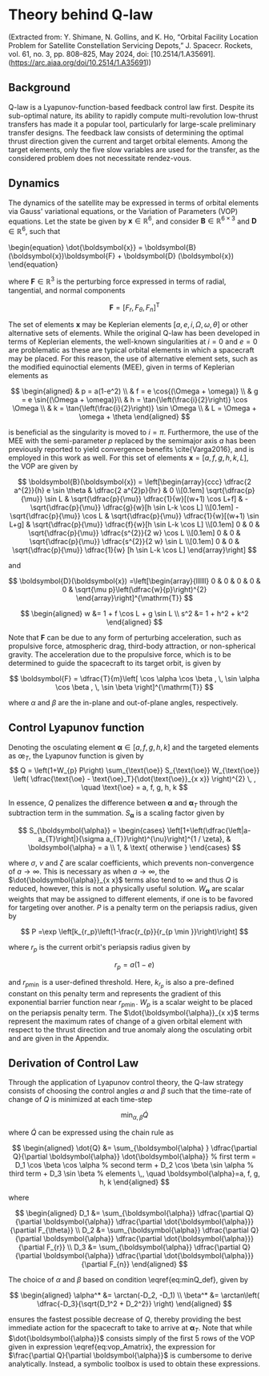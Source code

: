 # Theory behind Q-law

(Extracted from: Y. Shimane, N. Gollins, and K. Ho, “Orbital Facility Location Problem for Satellite Constellation Servicing Depots,” J. Spacecr. Rockets, vol. 61, no. 3, pp. 808–825, May 2024, doi: [10.2514/1.A35691].(https://arc.aiaa.org/doi/10.2514/1.A35691))

## Background

Q-law is a Lyapunov-function-based feedback control law first. 
Despite its sub-optimal nature, its ability to rapidly compute multi-revolution low-thrust transfers has made it a popular tool, particularly for large-scale preliminary transfer designs. 
The feedback law consists of determining the optimal thrust direction given the current and target orbital elements. Among the target elements, only the five slow variables are used for the transfer, as the considered problem does not necessitate rendez-vous. 


## Dynamics 

The dynamics of the satellite may be expressed in terms of orbital elements via Gauss' variational equations, or the Variation of Parameters (VOP) equations. Let the state be given by $\boldsymbol{x} \in \mathbb{R}^6$, and consider $\boldsymbol{B} \in \mathbb{R}^{6 \times 3}$ and $\boldsymbol{D} \in \mathbb{R}^6$, such that

\begin{equation}
    \dot{\boldsymbol{x}} = \boldsymbol{B}(\boldsymbol{x})\boldsymbol{F} + \boldsymbol{D} (\boldsymbol{x})
\end{equation}

where $\boldsymbol{F} \in \mathbb{R}^3$ is the perturbing force expressed in terms of radial, tangential, and normal components

$$
    \boldsymbol{F} = [F_r, F_{\theta}, F_n]^{\mathrm{T}}
$$

The set of elements $\boldsymbol{x}$ may be Keplerian elements $[a,e,i,\Omega,\omega,\theta]$ or other alternative sets of elements.
While the original Q-law has been developed in terms of Keplerian elements, the well-known singularities at $i=0$ and $e=0$ are problematic as these are typical orbital elements in which a spacecraft may be placed. For this reason, the use of alternative element sets, such as the modified equinoctial elements (MEE), given in terms of Keplerian elements as 

$$
    \begin{aligned}
        & p = a(1-e^2)   \\
        & f = e \cos{(\Omega + \omega)}  \\
        & g = e \sin{(\Omega + \omega)}\\
        & h = \tan{\left(\frac{i}{2}\right)} \cos \Omega  \\
        & k = \tan{\left(\frac{i}{2}\right)} \sin \Omega  \\
        & L = \Omega + \omega + \theta
    \end{aligned}
$$

is beneficial as the singularity is moved to $i = \pi$. 
Furthermore, the use of the MEE with the semi-parameter $p$ replaced by the semimajor axis $a$ has been previously reported to yield convergence benefits \cite{Varga2016}, and is employed in this work as well. 
For this set of elements $\boldsymbol{x} = [a,f,g,h,k,L]$, the VOP are given by

$$
    \boldsymbol{B}(\boldsymbol{x}) = \left[\begin{array}{ccc}
        \dfrac{2 a^{2}}{h} e \sin \theta & \dfrac{2 a^{2}p}{hr} & 0 
        \\[0.1em]
        \sqrt{\dfrac{p}{\mu}} \sin L & \sqrt{\dfrac{p}{\mu}} \dfrac{1}{w}[(w+1) \cos L+f] & -\sqrt{\dfrac{p}{\mu}} \dfrac{g}{w}[h \sin L-k \cos L] 
        \\[0.1em]
        -\sqrt{\dfrac{p}{\mu}} \cos L & \sqrt{\dfrac{p}{\mu}} \dfrac{1}{w}[(w+1) \sin L+g] & \sqrt{\dfrac{p}{\mu}} \dfrac{f}{w}[h \sin L-k \cos L] 
        \\[0.1em]
        0 & 0 & \sqrt{\dfrac{p}{\mu}} \dfrac{s^{2}}{2 w}  \cos L
        \\[0.1em]
        0  & 0 & \sqrt{\dfrac{p}{\mu}} \dfrac{s^{2}}{2 w} \sin L
        \\[0.1em]
        0 & 0  & \sqrt{\dfrac{p}{\mu}} \dfrac{1}{w} [h \sin L-k \cos L]
    \end{array}\right]
$$

and

$$
\boldsymbol{D}(\boldsymbol{x}) =\left[\begin{array}{llllll}
0 & 0 & 0 & 0 & 0 & \sqrt{\mu p}\left(\dfrac{w}{p}\right)^{2}
\end{array}\right]^{\mathrm{T}}
$$

$$
\begin{aligned}
    w &= 1 + f \cos L + g \sin L
    \\
    s^2 &= 1 + h^2 + k^2
\end{aligned}
$$

Note that $\boldsymbol{F}$ can be due to any form of perturbing acceleration, such as propulsive force, atmospheric drag, third-body attraction, or non-spherical gravity. 
The acceleration due to the propulsive force, which is to be determined to guide the spacecraft to its target orbit, is given by

$$
    \boldsymbol{F} = \dfrac{T}{m}\left[
        \cos \alpha \cos \beta , \,
        \sin \alpha \cos \beta , \,
        \sin \beta
    \right]^{\mathrm{T}}
$$

where $\alpha$ and $\beta$ are the in-plane and out-of-plane angles, respectively. 

## Control Lyapunov function

Denoting the osculating element $\boldsymbol{\alpha} \in [a,f,g,h,k]$ and the targeted elements as $\text{\oe}_T$, the Lyapunov function is given by
$$
    Q = 
    \left(1+W_{p} P\right) \sum_{\text{\oe}}
    S_{\text{\oe}} W_{\text{\oe}}
    \left(
        \dfrac{\text{\oe} - \text{\oe}_T}{\dot{\text{\oe}}_{x x}}
    \right)^{2}
    \, , 
    \quad \text{\oe} = a, f, g, h, k
$$

In essence, $Q$ penalizes the difference between $\boldsymbol{\alpha}$ and $\boldsymbol{\alpha}_{T}$ through the subtraction term in the summation. 
$S_{\boldsymbol{\alpha}}$ is a scaling factor given by

$$
    S_{\boldsymbol{\alpha}} 
    =
    \begin{cases}
        \left[1+\left(\dfrac{\left|a-a_{T}\right|}{\sigma a_{T}}\right)^{\nu}\right]^{1 / \zeta},
        & \boldsymbol{\alpha} = a
        \\
        1, & \text{ otherwise }
    \end{cases}
$$

where $\sigma$, $\nu$ and $\zeta$ are scalar coefficients, which prevents non-convergence of $a \to \infty$. This is necessary as when $a \to \infty$, the $\dot{\boldsymbol{\alpha}}_{x x}$ terms also tend to $\infty$ and thus $Q$ is reduced, however, this is not a physically useful solution. $W_{\boldsymbol{\alpha}}$ are scalar weights that may be assigned to different elements, if one is to be favored for targeting over another. $P$ is a penalty term on the periapsis radius, given by

$$
    P =\exp \left[k_{r_p}\left(1-\frac{r_{p}}{r_{p \min }}\right)\right]
$$

where $r_p$ is the current orbit's periapsis radius given by 

$$
    r_p = a (1 - e)
$$

and $r_{p \min }$ is a user-defined threshold. Here, $k_{r_p}$ is also a pre-defined constant on this penalty term and represents the gradient of this exponential barrier function near $r_{p \min }$. $W_p$ is a scalar weight to be placed on the periapsis penalty term. 
The $\dot{\boldsymbol{\alpha}}_{x x}$ terms represent the maximum rates of change of a given orbital element with respect to the thrust direction and true anomaly along the osculating orbit and are given in the Appendix.

## Derivation of Control Law

Through the application of Lyapunov control theory, the Q-law strategy consists of choosing the control angles $\alpha$ and $\beta$ such that the time-rate of change of $Q$ is minimized at each time-step

$$
    \min_{\alpha, \beta} \dot{Q}
$$

where $\dot{Q}$ can be expressed using the chain rule as 

$$
    \begin{aligned}
        \dot{Q} &= \sum_{\boldsymbol{\alpha} } \dfrac{\partial Q}{\partial \boldsymbol{\alpha}} \dot{\boldsymbol{\alpha}}
        % first term
        = D_1 \cos \beta \cos \alpha 
        % second term
        + D_2 \cos \beta \sin \alpha 
        % third term
        + D_3 \sin \beta
        % elements
        \,, \quad \boldsymbol{\alpha}=a, f, g, h, k
    \end{aligned}
$$

where

$$
    \begin{aligned}
        D_1 &= \sum_{\boldsymbol{\alpha}} \dfrac{\partial Q}{\partial \boldsymbol{\alpha}} \dfrac{\partial \dot{\boldsymbol{\alpha}}}{\partial F_{\theta}}
        \\
        D_2 &= \sum_{\boldsymbol{\alpha}} \dfrac{\partial Q}{\partial \boldsymbol{\alpha}} \dfrac{\partial \dot{\boldsymbol{\alpha}}}{\partial F_{r}}
        \\
        D_3 &= \sum_{\boldsymbol{\alpha}} \dfrac{\partial Q}{\partial \boldsymbol{\alpha}} \dfrac{\partial \dot{\boldsymbol{\alpha}}}{\partial F_{n}}
    \end{aligned}
$$

The choice of $\alpha$ and $\beta$ based on condition \eqref{eq:minQ_def}, given by

$$
\begin{aligned}
    \alpha^* &= \arctan(-D_2, -D_1)
    \\
    \beta^* &= \arctan\left( \dfrac{-D_3}{\sqrt{D_1^2 + D_2^2}} \right)
\end{aligned}
$$

ensures the fastest possible decrease of $Q$, thereby providing the best immediate action for the spacecraft to take to arrive at $\boldsymbol{\alpha}_T$. 
Note that while $\dot{\boldsymbol{\alpha}}$ consists simply of the first 5 rows of the VOP given in expression \eqref{eq:vop_Amatrix}, the expression for $\frac{\partial Q}{\partial \boldsymbol{\alpha}}$ is cumbersome to derive analytically. Instead, a symbolic toolbox is used to obtain these expressions. 